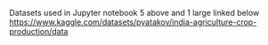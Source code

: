 Datasets used in Jupyter notebook
5 above and 1 large linked below
https://www.kaggle.com/datasets/pyatakov/india-agriculture-crop-production/data
